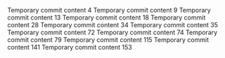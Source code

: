 Temporary commit content 4
Temporary commit content 9
Temporary commit content 13
Temporary commit content 18
Temporary commit content 28
Temporary commit content 34
Temporary commit content 35
Temporary commit content 72
Temporary commit content 74
Temporary commit content 79
Temporary commit content 115
Temporary commit content 141
Temporary commit content 153
